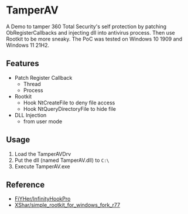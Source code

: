 # TamperAV
A Demo to tamper 360 Total Security's self protection by patching ObRegisterCallbacks and injecting dll into antivirus process. Then use Rootkit to be more sneaky.
The PoC was tested on Windows 10 1909 and Windows 11 21H2.

## Features
* Patch Register Callback
    * Thread
    * Process
* Rootkit
    * Hook NtCreateFile to deny file access
    * Hook NtQueryDirectoryFile to hide file
* DLL Injection
    * from user mode

## Usage
1. Load the TamperAVDrv
2. Put the dll (named TamperAV.dll) to `C:\`
3. Execute TamperAV.exe


## Reference
* [FiYHer/InfinityHookPro](https://github.com/FiYHer/InfinityHookPro)
* [XShar/simple_rootkit_for_windows_fork_r77](https://github.com/XShar/simple_rootkit_for_windows_fork_r77)
